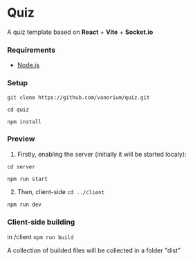 # Quiz

A quiz template based on **React** + **Vite** + **Socket.io** 

### Requirements

- [Node.js](https://nodejs.org/)

### Setup

`git clone https://github.com/vanorium/quiz.git`

`cd quiz`

`npm install`

### Preview

1. Firstly, enabling the server (initially it will be started localy):

`cd server`

`npm run start`

2. Then, client-side
`cd ../client`

`npm run dev`

### Client-side building 

in /client
`npm run build`

A collection of builded files will be collected in a folder "dist"
